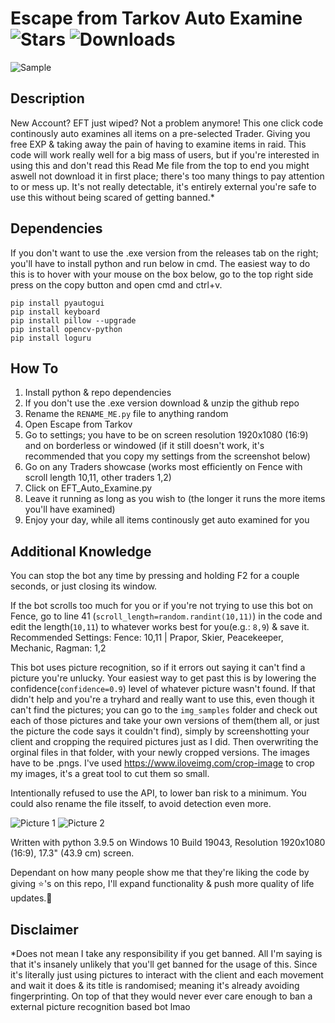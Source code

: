 # Escape from Tarkov Auto Examine ![Stars](https://img.shields.io/github/stars/Avnsx/Escape-from-Tarkov-Auto-Examine?style=flat-square&label=⭐%20Stars&color=ffc83d) ![Downloads](https://img.shields.io/github/downloads/Avnsx/Escape-from-Tarkov-Auto-Examine/total?color=0078d7&label=🔽%20Compiled%20Version%20Downloads&style=flat-square)
![Sample](https://github.com/Avnsx/Escape-from-Tarkov-Auto-Examine/blob/main/eft_examine_sample.gif?raw=true)
## Description
New Account? EFT just wiped? Not a problem anymore! This one click code continously auto examines all items on a pre-selected Trader. Giving you free EXP & taking away the pain of having to examine items in raid. This code will work really well for a big mass of users, but if you're interested in using this and don't read this Read Me file from the top to end you might aswell not download it in first place; there's too many things to pay attention to or mess up. It's not really detectable, it's entirely external you're safe to use this without being scared of getting banned.*

## Dependencies
If you don't want to use the .exe version from the releases tab on the right; you'll have to install python and run below in cmd. The easiest way to do this is to hover with your mouse on the box below, go to the top right side press on the copy button and open cmd and ctrl+v.

	pip install pyautogui
	pip install keyboard
	pip install pillow --upgrade
	pip install opencv-python
	pip install loguru

## How To
1. Install python & repo dependencies
2. If you don't use the .exe version download & unzip the github repo
3. Rename the ``RENAME_ME.py`` file to anything random
4. Open Escape from Tarkov
5. Go to settings; you have to be on screen resolution 1920x1080 (16:9) and on borderless or windowed (if it still doesn't work, it's recommended that you copy my settings from the screenshot below)
6. Go on any Traders showcase (works most efficiently on Fence with scroll length 10,11, other traders 1,2)
7. Click on EFT_Auto_Examine.py
8. Leave it running as long as you wish to (the longer it runs the more items you'll have examined)
9. Enjoy your day, while all items continously get auto examined for you

## Additional Knowledge
You can stop the bot any time by pressing and holding F2 for a couple seconds, or just closing its window.

If the bot scrolls too much for you or if you're not trying to use this bot on Fence, go to line 41 (``scroll_length=random.randint(10,11)``) in the code and edit the length(``10,11``) to whatever works best for you(e.g.: ``8,9``) & save it. Recommended Settings: Fence: 10,11 | Prapor, Skier, Peacekeeper, Mechanic, Ragman: 1,2

This bot uses picture recognition, so if it errors out saying it can't find a picture you're unlucky. Your easiest way to get past this is by lowering the confidence(``confidence=0.9``) level of whatever picture wasn't found. If that didn't help and you're a tryhard and really want to use this, even though it can't find the pictures; you can go to the ``img_samples`` folder and check out each of those pictures and take your own versions of them(them all, or just the picture the code says it couldn't find), simply by screenshotting your client and cropping the required pictures just as I did. Then overwriting the orginal files in that folder, with your newly cropped versions. The images have to be .pngs. I've used https://www.iloveimg.com/crop-image to crop my images, it's a great tool to cut them so small.

Intentionally refused to use the API, to lower ban risk to a minimum. You could also rename the file itsself, to avoid detection even more.

![Picture 1](https://i.imgur.com/ooRNtK6.png)
![Picture 2](https://i.imgur.com/Vssjixm.png)

Written with python 3.9.5 on Windows 10 Build 19043, Resolution 1920x1080 (16:9), 17.3" (43.9 cm) screen.

Dependant on how many people show me that they're liking the code by giving ⭐'s on this repo, I'll expand functionality & push more quality of life updates.🎉

## Disclaimer
*Does not mean I take any responsibility if you get banned. All I'm saying is that it's insanely unlikely that you'll get banned for the usage of this. Since it's literally just using pictures to interact with the client and each movement and wait it does & its title is randomised; meaning it's already avoiding fingerprinting. On top of that they would never ever care enough to ban a external picture recognition based bot lmao
